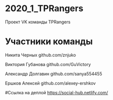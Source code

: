 # 2020_1_TPRangers
Проект VK команды TPRangers

# Участники команды
Никита Черных github.com/znjuko

Виктория Губанова github.com/GuVictory

Александр Долгавин github.com/sanya554455

Ершков Алексей github.com/alexey-ershkov

#Ссылка на деплой
https://social-hub.netlify.com/

